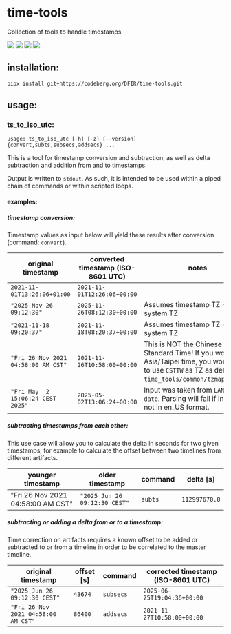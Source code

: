 # time-tools

Collection of tools to handle timestamps

<img src="https://github.com/sweigmann/time-tools/actions/workflows/codeql-analysis.yml/badge.svg?branch=main">
<img src="https://github.com/sweigmann/time-tools/actions/workflows/python-linux.yml/badge.svg?branch=main">
<img src="https://github.com/sweigmann/time-tools/actions/workflows/debian.yml/badge.svg?branch=main">
<img src="https://github.com/sweigmann/time-tools/actions/workflows/ubuntu.yml/badge.svg?branch=main">

## installation:

```bash
pipx install git+https://codeberg.org/DFIR/time-tools.git
```

## usage:

### ts_to_iso_utc:

```commandline
usage: ts_to_iso_utc [-h] [-z] [--version] {convert,subts,subsecs,addsecs} ...
```

This is a tool for timestamp conversion and subtraction, as well as delta
subtraction and addition from and to timestamps.

Output is written to `stdout`. As such, it is intended to be used within a
piped chain of commands or within scripted loops.

#### examples:

##### timestamp conversion:

Timestamp values as input below will yield these results after conversion (command: `convert`).

| original timestamp                  | converted timestamp (ISO-8601 UTC) | notes                                                                                                                                                          |
|-------------------------------------|------------------------------------|----------------------------------------------------------------------------------------------------------------------------------------------------------------|
| `2021-11-01T13:26:06+01:00`         | `2021-11-01T12:26:06+00:00`        |                                                                                                                                                                |
| `"2025 Nov 26 09:12:30"`            | `2025-11-26T08:12:30+00:00`        | Assumes timestamp TZ == system TZ                                                                                                                              |
| `"2021-11-18 09:20:37"`             | `2021-11-18T08:20:37+00:00`        | Assumes timestamp TZ == system TZ                                                                                                                              |
| `"Fri 26 Nov 2021 04:58:00 AM CST"` | `2021-11-26T10:58:00+00:00`        | This is NOT the Chinese Standard Time! If you would like Asia/Taipei time, you would need to use `CSTTW` as TZ as defined in `time_tools/common/tzmapping.py`. |
| `"Fri May  2 15:06:24 CEST 2025"`   | `2025-05-02T13:06:24+00:00`        | Input was taken from `LANG=en_US date`. Parsing will fail if input is not in en_US format.                                                                     |

##### subtracting timestamps from each other:

This use case will allow you to calculate the delta in seconds for two given
timestamps, for example to calculate the offset between two timelines from
different artifacts.

| younger timestamp                   | older timestamp             | command | delta [s]      |
|-------------------------------------|-----------------------------|---------|----------------|
| "Fri 26 Nov 2021 04:58:00 AM CST" | `"2025 Jun 26 09:12:30 CEST"` | `subts` |  `112997670.0` |

##### subtracting or adding a delta from or to a timestamp:

Time correction on artifacts requires a known offset to be added or subtracted
to or from a timeline in order to be correlated to the master timeline.

| original timestamp                  | offset [s] | command   | corrected timestamp (ISO-8601 UTC) |
|-------------------------------------|------------|-----------|------------------------------------|
| `"2025 Jun 26 09:12:30 CEST"`       | `43674`    | `subsecs` | `2025-06-25T19:04:36+00:00`        |
| `"Fri 26 Nov 2021 04:58:00 AM CST"` | `86400`    | `addsecs` | `2021-11-27T10:58:00+00:00`        |
